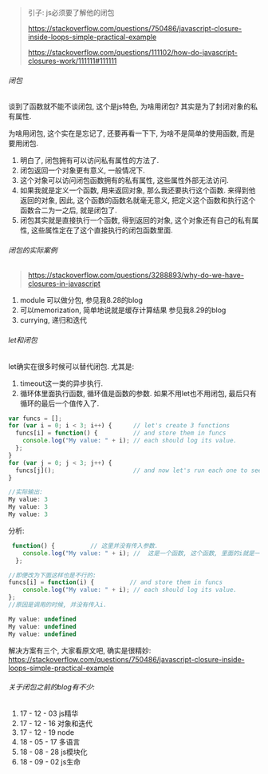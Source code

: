 > 引子: js必须要了解他的闭包
>
> https://stackoverflow.com/questions/750486/javascript-closure-inside-loops-simple-practical-example
>
> https://stackoverflow.com/questions/111102/how-do-javascript-closures-work/111111#111111

###### 闭包

谈到了函数就不能不谈闭包, 这个是js特色, 为啥用闭包? 其实是为了封闭对象的私有属性.

为啥用闭包, 这个实在是忘记了, 还要再看一下下, 为啥不是简单的使用函数, 而是要用闭包.

1. 明白了, 闭包拥有可以访问私有属性的方法了.
2. 闭包返回一个对象更有意义, 一般情况下.
3. 这个对象可以访问闭包函数拥有的私有属性, 这些属性外部无法访问.
4. 如果我就是定义一个函数, 用来返回对象,  那么我还要执行这个函数. 来得到他返回的对象, 因此, 这个函数的函数名就毫无意义, 把定义这个函数和执行这个函数合二为一之后, 就是闭包了.
5. 闭包其实就是直接执行一个函数, 得到返回的对象, 这个对象还有自己的私有属性, 这些属性定在了这个直接执行的闭包函数里面.



###### 闭包的实际案例

> https://stackoverflow.com/questions/3288893/why-do-we-have-closures-in-javascript

1. module 可以做分包, 参见我8.28的blog
2. 可以memorization, 简单地说就是缓存计算结果 参见我8.29的blog
3. currying, 递归和迭代

###### let和闭包

let确实在很多时候可以替代闭包. 尤其是: 

1. timeout这一类的异步执行.
2. 循环体里面执行函数, 循环值是函数的参数. 如果不用let也不用闭包, 最后只有循环的最后一个值传入了. 

```js
var funcs = [];
for (var i = 0; i < 3; i++) {      // let's create 3 functions
  funcs[i] = function() {          // and store them in funcs
    console.log("My value: " + i); // each should log its value. 
  };
}
for (var j = 0; j < 3; j++) {
  funcs[j]();                      // and now let's run each one to see
}

//实际输出:
My value: 3
My value: 3
My value: 3
```

分析:

```js
 function() {          // 这里并没有传入参数.
    console.log("My value: " + i); //  这是一个函数, 这个函数, 里面的i就是一个变量, i最终的值就是3.
  };

//即便改为下面这样也是不行的:
funcs[i] = function(i) {          // and store them in funcs
    console.log("My value: " + i); // each should log its value.
};
//原因是调用的时候, 并没有传入i.   

My value: undefined
My value: undefined
My value: undefined
```

解决方案有三个, 大家看原文吧, 确实是很精妙: https://stackoverflow.com/questions/750486/javascript-closure-inside-loops-simple-practical-example



###### 关于闭包之前的blog有不少:

1. 17 - 12 - 03 js精华
2. 17 - 12 - 16 对象和迭代
3. 17 - 12 - 19 node
4. 18 - 05 - 17 多语言
5. 18 - 08 - 28 js模块化
6. 18 - 09 - 02 js生命